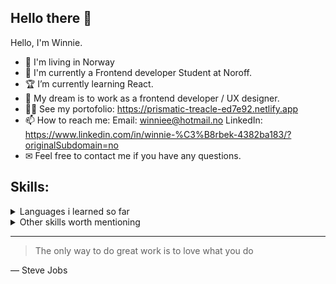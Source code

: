 ## Hello there 👋

Hello, I'm Winnie. 
- 🥶 I'm living in Norway
- 🏫 I'm currently a Frontend developer Student at Noroff. 
- 🏆 I’m currently learning React.
- 🤖 My dream is to work as a frontend developer / UX designer. 
- 👩‍🦳 See my portofolio: https://prismatic-treacle-ed7e92.netlify.app
- 📫 How to reach me: Email: winniee@hotmail.no LinkedIn: https://www.linkedin.com/in/winnie-%C3%B8rbek-4382ba183/?originalSubdomain=no
- ✉ Feel free to contact me if you have any questions. 

## Skills:
<details>
<summary>Languages i learned so far</summary>

|      | Languages     |
|-----:|---------------|
|     1|   JavaScript  |
|     2|   React       |
|     3|               |
</details>

<details>
<summary>Other skills worth mentioning</summary>

|      | Languages     |
|-----:|---------------|
|     1|  Figma        |
|     2|  HTML AND CSS |
|     3|  WordPress    |
</details>


---
> The only way to do great work is to love what you do

— Steve Jobs


